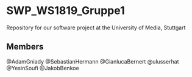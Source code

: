 # SWP_WS1819_Gruppe1
Repository for our software project at the University of Media, Stuttgart

## Members
@AdamGniady
@SebastianHermann
@GianlucaBernert
@ulusserhat
@YesinSoufi
@JakobBenkoe
